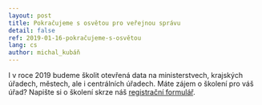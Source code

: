 ```yaml
---
layout: post
title: Pokračujeme s osvětou pro veřejnou správu
detail: false
ref: 2019-01-16-pokračujeme-s-osvětou
lang: cs
author: michal_kubáň
---
```


I v roce 2019 budeme školit otevřená data na ministerstvech, krajských úřadech, městech, ale i centrálních úřadech. Máte zájem o školení pro váš úřad? Napište si o školení skrze náš [registrační formulář](https://bit.ly/2HenOyV). 
